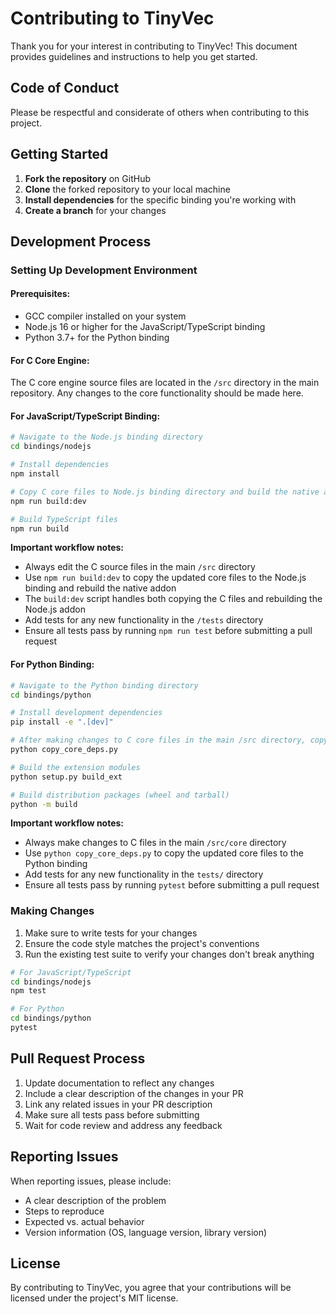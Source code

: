 # Contributing to TinyVec

Thank you for your interest in contributing to TinyVec! This document provides guidelines and instructions to help you get started.

## Code of Conduct

Please be respectful and considerate of others when contributing to this project.

## Getting Started

1. **Fork the repository** on GitHub
2. **Clone** the forked repository to your local machine
3. **Install dependencies** for the specific binding you're working with
4. **Create a branch** for your changes

## Development Process

### Setting Up Development Environment

#### Prerequisites:

- GCC compiler installed on your system
- Node.js 16 or higher for the JavaScript/TypeScript binding
- Python 3.7+ for the Python binding

#### For C Core Engine:

The C core engine source files are located in the `/src` directory in the main repository. Any changes to the core functionality should be made here.

#### For JavaScript/TypeScript Binding:

```bash
# Navigate to the Node.js binding directory
cd bindings/nodejs

# Install dependencies
npm install

# Copy C core files to Node.js binding directory and build the native addon
npm run build:dev

# Build TypeScript files
npm run build
```

**Important workflow notes:**

- Always edit the C source files in the main `/src` directory
- Use `npm run build:dev` to copy the updated core files to the Node.js binding and rebuild the native addon
- The `build:dev` script handles both copying the C files and rebuilding the Node.js addon
- Add tests for any new functionality in the `/tests` directory
- Ensure all tests pass by running `npm run test` before submitting a pull request

#### For Python Binding:

```bash
# Navigate to the Python binding directory
cd bindings/python

# Install development dependencies
pip install -e ".[dev]"

# After making changes to C core files in the main /src directory, copy them to the Python binding
python copy_core_deps.py

# Build the extension modules
python setup.py build_ext

# Build distribution packages (wheel and tarball)
python -m build
```

**Important workflow notes:**

- Always make changes to C files in the main `/src/core` directory
- Use `python copy_core_deps.py` to copy the updated core files to the Python binding
- Add tests for any new functionality in the `tests/` directory
- Ensure all tests pass by running `pytest` before submitting a pull request

### Making Changes

1. Make sure to write tests for your changes
2. Ensure the code style matches the project's conventions
3. Run the existing test suite to verify your changes don't break anything

```bash
# For JavaScript/TypeScript
cd bindings/nodejs
npm test

# For Python
cd bindings/python
pytest
```

## Pull Request Process

1. Update documentation to reflect any changes
2. Include a clear description of the changes in your PR
3. Link any related issues in your PR description
4. Make sure all tests pass before submitting
5. Wait for code review and address any feedback

## Reporting Issues

When reporting issues, please include:

- A clear description of the problem
- Steps to reproduce
- Expected vs. actual behavior
- Version information (OS, language version, library version)

## License

By contributing to TinyVec, you agree that your contributions will be licensed under the project's MIT license.
